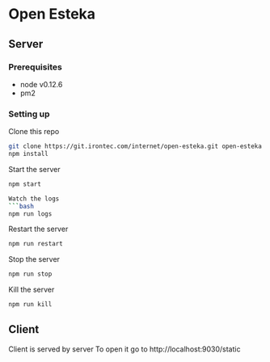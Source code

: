 # Open Esteka

## Server

### Prerequisites
* node v0.12.6
* pm2

### Setting up
Clone this repo
```bash
git clone https://git.irontec.com/internet/open-esteka.git open-esteka && cd open-esteka/server
npm install
```

Start the server
```bash
npm start

Watch the logs
```bash
npm run logs
```

Restart the server
```bash
npm run restart
```

Stop the server
```bash
npm run stop
```

Kill the server
```bash
npm run kill
```

## Client
Client is served by server
To open it go to http://localhost:9030/static
